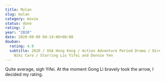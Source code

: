 ```yaml
---
title: Mulan
slug: mulan
category: movie
status: done
rating: 2
year: "2020"
date: 2020-09-09 04:14:09+08:00
douban:
  rating: 4.9
  subtitle: 2020 / USA Hong Kong / Action Adventure Period Drama / Directed by
    Niki Caro / Starring Liu Yifei and Donnie Yen
---
```


Quite average, sigh Yifei. At the moment Gong Li bravely took the arrow, I decided my rating.
